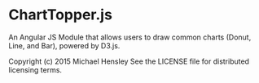 # ChartTopper.js
An Angular JS Module that allows users to draw common charts (Donut, Line, and Bar), powered
by D3.js.

Copyright (c) 2015 Michael Hensley
See the LICENSE file for distributed licensing terms.

